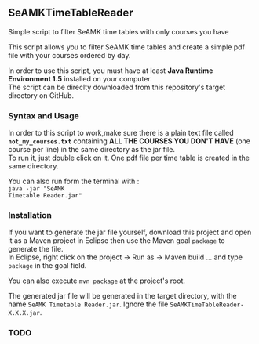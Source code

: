 <h2>SeAMKTimeTableReader</h2>
Simple script to filter SeAMK time tables with only courses you have


This script allows you to filter SeAMK time tables and create a simple pdf file with your courses ordered by day.

In order to use this script, you must have at least <b>Java Runtime Environment 1.5</b> installed on your computer.<br/>
The script can be direclty downloaded from this repository's target directory on GitHub.


<h3>Syntax and Usage</h3>

In order to this script to work,make sure there is a plain text file called <code><b>not_my_courses.txt</b></code> containing <b>ALL THE COURSES YOU DON'T HAVE</b> (one course per line) in the same directory as the jar file.<br/>
To run it, just double click on it. One pdf file per time table is created in the same directory.<br/>

You can also run form the terminal with : <br/><code>java -jar "SeAMK Timetable Reader.jar"</code>


<h3>Installation</h3>
If you want to generate the jar file yourself, download this project and open it as a Maven project in Eclipse then use the Maven goal <code>package</code> to generate the file.<br/>
In Eclipse, right click on the project -> Run as -> Maven build ... and type <code>package</code> in the goal field.

You can also execute <code>mvn package</code> at the project's root.

The generated jar file will be generated in the target directory, with the name <code>SeAMK Timetable Reader.jar</code>. Ignore the file <code>SeAMKTimeTableReader-X.X.X.jar</code>.

<h3>TODO</h3>
<ul>
</ul>
